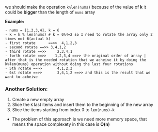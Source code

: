 we should make the operation `k%len(nums)` because of the value of **k** it could be **bigger** than the length of `nums` array


**Example:**

```
- nums = [1,2,3,4], k = 6
- k = k % len(nums) # k = 6%4=2 so I need to rotate the array only 2 times not 6(actual k)
- first rotate      ==>>  4,1,2,3
- second rotate ==>> 3,4,1,2
- third rotate ==>>     2,3,4,1
- forth rotate ==>>    1,2,3,4 ==>> the original order of array | after that is the needed rotation that we acheive it by doing the k%len(nums) operation without doing the last four rotations
- 5th rotate ==>>       4,1,2,3
- 6st rotate ==>>       3,4,1,2 ==>> and this is the result that we want to acheive
```

### Another Solution:
1. Create a new empty array
2. Slice the `K` last items and insert them to the beginning of the new array
3. Slice the items starting from index 0 to `len(nums)-k`

- The problem of this approach is we need more memory space, that means the space complexety in this case is **O(n)**
